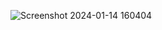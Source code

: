 ![Screenshot 2024-01-14 160404](https://github.com/Sandesh-hase/LLM_SQL_APP_GeminiPro/assets/98344033/97c07503-a3ba-43a1-9366-c96e7ec101b3)

